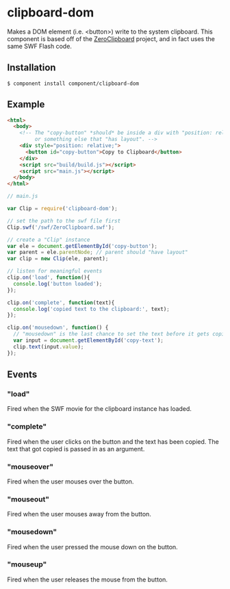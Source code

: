 
# clipboard-dom

  Makes a DOM element (i.e. &lt;button&gt;) write to the system clipboard. This
  component is based off of the [ZeroClipboard](https://github.com/jonrohan/ZeroClipboard)
  project, and in fact uses the same SWF Flash code.

## Installation

```
$ component install component/clipboard-dom
```

## Example

``` html
<html>
  <body>
    <!-- The "copy-button" *should* be inside a div with "position: relative"
         or something else that "has layout". -->
    <div style="position: relative;">
      <button id="copy-button">Copy to Clipboard</button>
    </div>
    <script src="build/build.js"></script>
    <script src="main.js"></script>
  </body>
</html>
```

``` js
// main.js

var Clip = require('clipboard-dom');

// set the path to the swf file first
Clip.swf('/swf/ZeroClipboard.swf');

// create a "Clip" instance
var ele = document.getElementById('copy-button');
var parent = ele.parentNode; // parent should "have layout"
var clip = new Clip(ele, parent);

// listen for meaningful events
clip.on('load', function(){
  console.log('button loaded');
});

clip.on('complete', function(text){
  console.log('copied text to the clipboard:', text);
});

clip.on('mousedown', function() {
  // "mousedown" is the last chance to set the text before it gets copied
  var input = document.getElementById('copy-text');
  clip.text(input.value);
});
```

## Events

### "load"

Fired when the SWF movie for the clipboard instance has loaded.

### "complete"

Fired when the user clicks on the button and the text has been copied.
The text that got copied is passed in as an argument.

### "mouseover"

Fired when the user mouses over the button.

### "mouseout"

Fired when the user mouses away from the button.

### "mousedown"

Fired when the user pressed the mouse down on the button.

### "mouseup"

Fired when the user releases the mouse from the button.
